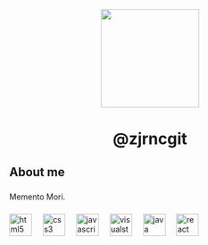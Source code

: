 <div align="center">
  <img height="176" src="https://media2.giphy.com/media/7t0kp6y6QgZZom3FO2/giphy.gif?cid=6c09b952mu8z7j4o7h5rx27tqeczylotkbbiw5ct694iwd4w&ep=v1_internal_gif_by_id&rid=giphy.gif&ct=s"  />
</div>

###

<h1 align="center">@zjrncgit</h1>

###

<p align="left"></p>

###

<h2 align="left">About me</h2>

###

<p align="left">Memento Mori.</p>

###

<div align="left">
  <img src="https://cdn.jsdelivr.net/gh/devicons/devicon/icons/html5/html5-original.svg" height="40" alt="html5 logo"  />
  <img width="12" />
  <img src="https://cdn.jsdelivr.net/gh/devicons/devicon/icons/css3/css3-original.svg" height="40" alt="css3 logo"  />
  <img width="12" />
  <img src="https://cdn.jsdelivr.net/gh/devicons/devicon/icons/javascript/javascript-original.svg" height="40" alt="javascript logo"  />
  <img width="12" />
  <img src="https://cdn.jsdelivr.net/gh/devicons/devicon/icons/visualstudio/visualstudio-plain.svg" height="40" alt="visualstudio logo"  />
  <img width="12" />
  <img src="https://cdn.jsdelivr.net/gh/devicons/devicon/icons/java/java-original.svg" height="40" alt="java logo"  />
  <img width="12" />
  <img src="https://cdn.jsdelivr.net/gh/devicons/devicon/icons/react/react-original.svg" height="40" alt="react logo"  />
</div>

###

